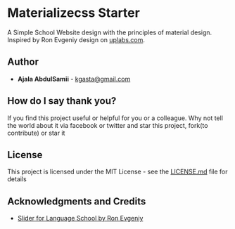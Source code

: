# Materializecss Starter

A Simple School Website design with the principles of material design. Inspired by Ron Evgeniy design on [uplabs.com](https://www.uplabs.com/posts/slider-for-language-school).

## Author

* **Ajala AbdulSamii** - kgasta@gmail.com

## How do I say thank you?

If you find this project useful or helpful for you or a colleague. Why not tell the world about it via facebook or twitter and star this project, fork(to contribute) or star it

## License

This project is licensed under the MIT License - see the [LICENSE.md](LICENSE.md) file for details

## Acknowledgments and Credits

*  [Slider for Language School by Ron Evgeniy](https://www.uplabs.com/posts/slider-for-language-school)
